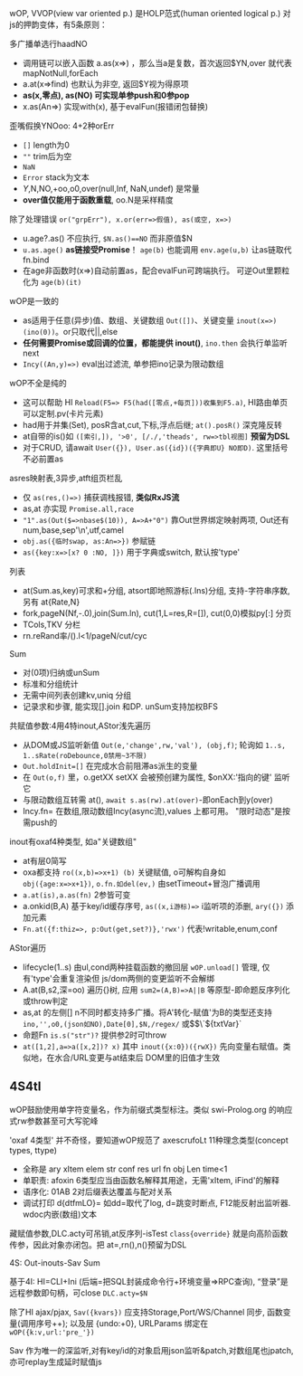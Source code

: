 wOP, VVOP(view var oriented p.) 是HOLP范式(human oriented logical p.) 对js的押韵变体，有5条原则：

多广播单选行haadNO
- 调用链可以嵌入函数 a.as(x=>) ，那么当a是复数，首次返回$YN,over 就代表mapNotNull,forEach
- a.at(x=>find) 也默认为非空, 返回$Y视为得原项
- __as(x,零点), as(NO) 可实现单参push和0参pop__
- x.as(An=>) 实现with(x), 基于evalFun(报错闭包替换)

歪嘴假换YNOoo: 4+2种orErr
- `[]` length为0
- `""` trim后为空
- `NaN`
- `Error` stack为文本
- $Y,$N,NO,+oo,o0,over(null,Inf, NaN,undef) 是常量
- __over值仅能用于函数重载__, oo.N是采样精度

除了处理错误 `or("grpErr"), x.or(err=>假值), as(或空, x=>)`
- u.age?.as() 不应执行, `$N.as()==NO` 而非原值$N
- `u.as.age()` __as链接受Promise__！ `age(b)` 也能调用 `env.age(u,b)` 让as链取代fn.bind
-  在age非函数时(x=>)自动前置as，配合evalFun可跨端执行。 可逆Out里颗粒化为 `age(b)(it)`

wOP是一致的
- as适用于任意(异步)值、数组、关键数组 `Out([])`、关键变量 `inout(x=>)(ino(0))`。or只取代||,else
- __任何需要Promise或回调的位置，都能提供 inout()__, `ino.then` 会执行单监听next
- `Incy((An,y)=>)` eval出过滤流, 单参把ino记录为限动数组

wOP不全是纯的
- 这可以帮助 HI `Reload(F5=> F5(had([零点,+每页]))收集到F5.a)`, HI路由单页可以定制.pv(卡片元素)
- had用于并集(Set), posR含at,cut,下标,浮点后继; `at().posR()` 深克隆反转
- at自带的is()如 `([索引,]), '>0', [/./,'theads', rw=>tbl视图]` __预留为DSL__
- 对于CRUD, 请await `User({}), User.as({id})({字典即U} NO即D)`. 这里括号不必前置as

asres映射表,3异步,atft组页栏乱
- 仅 `as(res,()=>)` 捕获调栈报错, __类似RxJS流__
- as,at 亦实现 `Promise.all,race`
- `"1".as(Out($=>nbase$(10)), A=>A+"0")` 靠Out世界绑定映射两项, Out还有num,base,sep'\n',utf,camel
- `obj.as({临时swap, as:An=>})` 参赋链
- `as({key:x=>[x? 0 :NO, ]})` 用于字典或switch, 默认按'type'

列表
- at(Sum.as,key)可求和+分组, atsort即地照游标(.Ins)分组, 支持-字符串序数, 另有 at{Rate,N}
- fork,pageN(Nf,-.0),join(Sum.ln), cut(1,L=res,R=[]), cut(0,0)模拟py[:] 分页
- TCols,TKV 分栏
- rn.reRand率/().l<1/pageN/cut/cyc

Sum
- 对(0项)归纳或unSum
- 标准和分组统计
- 无需中间列表创建kv,uniq 分组
- 记录求和步骤, 能实现[].join 和DP. unSum支持加权BFS

共赋值参数:4用4特inout,AStor浅先遍历
- 从DOM或JS监听新值 `Out(e,'change',rw,'val'), (obj,f)`; 轮询如 `1..s, 1..sRate(roDebounce,0禁用~3不限)`
- `Out.holdInit=[]` 在完成水合前阻滞as派生的变量
- 在 `Out(o,f)` 里，o.getXX setXX 会被预创建为属性, $onXX:'指向的键' 监听它
- 与限动数组互转需 at(), `await s.as(rw).at(over)`-即onEach到y(over)
- Incy.fn= 在数组,限动数组Incy(async流),values 上都可用。 "限时动态"是按需push的

inout有oxaf4种类型, 如a"关键数组"
- at有层0简写
- oxa都支持 `ro((x,b)=>x+1) (b)` 关键赋值, o可解构自身如 `obj({age:x=>x+1})`, `o.fn.如del(ev,)` 由setTimeout+冒泡广播调用
- `a.at(is),a.as(fn)` 2参皆可变
- a.onkid(B,A) 基于key/id缓存序号, `as((x,i游标)=>` i监听项的添删, `ary({})` 添加元素
- `Fn.at({f:thiz=>, p:Out(get,set?)},'rwx')` 代表!writable,enum,conf

AStor遍历
- lifecycle(1..s) 由ul,cond两种挂载函数的撤回层 `wOP.unload[]` 管理, 仅有'type'会重复渲染但 js/dom两侧的变更监听不会解绑
- A.at(B,s2,深=oo) 遍历{}树, 应用 `sum2=(A,B)=>A||B` 等原型-即命题反序列化或throw判定
- as,at 的左侧[] n不同时都支持多广播。将A'转化-赋值'为B的类型还支持 `ino,'',o0,(json如NO),Date[0],$N,/regex/` 或$$\`${txtVar}`
- 命题Fn `is.s("str")?` 提供参2时可throw
- `at([1,2],a=>a([x,2])? x)` 其中 `inout({x:0})({rwX})` 先向变量右赋值。类似地，在水合/URL变更与at结束后 DOM里的旧值才生效

## 4S4tI

wOP鼓励使用单字符变量名，作为前缀式类型标注。类似 swi-Prolog.org 的响应式rw参数甚至可大写驼峰

'oxaf 4类型' 并不奇怪，要知道wOP规范了 axescrufoLt 11种理念类型(concept types, ttype)
- 全称是 ary xItem elem str conf res url fn obj Len time<1
- 单职责: afoxin 6类型应当由函数名解释其用途，无需'xItem, iFind'的解释
- 语序化: 01AB 2对后缀表达覆盖与配对关系
- 调试打印 d{dtfmLO}= 如dd=取代了log, d=跳变时断点, F12能反射出监听器. wdoc内嵌(数组)文本

藏赋值参数,DLC.acty可吊销,at反序列-isTest
`class{override}` 就是向高阶函数传参，因此对象亦闭包。把 at=,rn(),n()预留为DSL

4S: Out-inouts-Sav Sum

基于4I: HI=CLI+Ini (后端=把SQL封装成命令行+环境变量=>RPC查询), “登录”是远程参数即句柄，可close `DLC.acty=$N`

除了HI ajax/pjax, `Sav({kvars})` 应支持Storage,Port/WS/Channel 同步, 函数变量(调用序号++); 以及层 {undo:+0}, URLParams 绑定在 `wOP({k:v,url:'pre_'})`

Sav 作为唯一的深监听,对有key/id的对象启用json监听&patch,对数组尾也jpatch, 亦可replay生成延时赋值js

